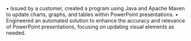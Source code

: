 • Issued by a customer, created a program using Java and Apache Maven to update charts, graphs, and tables within
PowerPoint presentations.
• Engineered an automated solution to enhance the accuracy and relevance of PowerPoint presentations, focusing on updating visual elements as needed.
